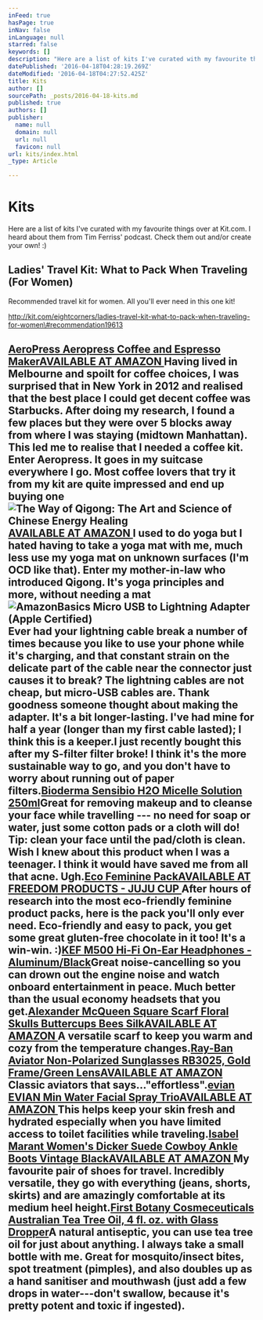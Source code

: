 ```yaml
---
inFeed: true
hasPage: true
inNav: false
inLanguage: null
starred: false
keywords: []
description: "Here are a list of kits I've curated with my favourite things over at Kit.com. I heard about them from Tim Ferriss' podcast. Check them out and/or create your own! :)"
datePublished: '2016-04-18T04:28:19.269Z'
dateModified: '2016-04-18T04:27:52.425Z'
title: Kits
author: []
sourcePath: _posts/2016-04-18-kits.md
published: true
authors: []
publisher:
  name: null
  domain: null
  url: null
  favicon: null
url: kits/index.html
_type: Article

---
```

# Kits

Here are a list of kits I've curated with my favourite things over at Kit.com. I heard about them from Tim Ferriss' podcast. Check them out and/or create your own! :)

## Ladies' Travel Kit: What to Pack When Traveling (For Women)

Recommended travel kit for women. All you'll ever need in this one kit!

http://kit.com/eightcorners/ladies-travel-kit-what-to-pack-when-traveling-for-women\#recommendation19613

## [AeroPress Aeropress Coffee and Espresso Maker][0][AVAILABLE AT AMAZON ][0]Having lived in Melbourne and spoilt for coffee choices, I was surprised that in New York in 2012 and realised that the best place I could get decent coffee was Starbucks. After doing my research, I found a few places but they were over 5 blocks away from where I was staying (midtown Manhattan). This led me to realise that I needed a coffee kit. Enter Aeropress. It goes in my suitcase everywhere I go. Most coffee lovers that try it from my kit are quite impressed and end up buying one![The Way of Qigong: The Art and Science of Chinese Energy Healing][1][AVAILABLE AT AMAZON ][1]I used to do yoga but I hated having to take a yoga mat with me, much less use my yoga mat on unknown surfaces (I'm OCD like that). Enter my mother-in-law who introduced Qigong. It's yoga principles and more, without needing a mat![AmazonBasics Micro USB to Lightning Adapter (Apple Certified)][2]Ever had your lightning cable break a number of times because you like to use your phone while it's charging, and that constant strain on the delicate part of the cable near the connector just causes it to break? The lightning cables are not cheap, but micro-USB cables are. Thank goodness someone thought about making the adapter. It's a bit longer-lasting. I've had mine for half a year (longer than my first cable lasted); I think this is a keeper.I just recently bought this after my S-filter filter broke! I think it's the more sustainable way to go, and you don't have to worry about running out of paper filters.[Bioderma Sensibio H2O Micelle Solution 250ml][3]Great for removing makeup and to cleanse your face while travelling --- no need for soap or water, just some cotton pads or a cloth will do! Tip: clean your face until the pad/cloth is clean. Wish I knew about this product when I was a teenager. I think it would have saved me from all that acne. Ugh.[Eco Feminine Pack][4][AVAILABLE AT FREEDOM PRODUCTS - JUJU CUP ][4]After hours of research into the most eco-friendly feminine product packs, here is the pack you'll only ever need. Eco-friendly and easy to pack, you get some great gluten-free chocolate in it too! It's a win-win. :)[KEF M500 Hi-Fi On-Ear Headphones - Aluminum/Black][5]Great noise-cancelling so you can drown out the engine noise and watch onboard entertainment in peace. Much better than the usual economy headsets that you get.[Alexander McQueen Square Scarf Floral Skulls Buttercups Bees Silk][6][AVAILABLE AT AMAZON ][6]A versatile scarf to keep you warm and cozy from the temperature changes.[Ray-Ban Aviator Non-Polarized Sunglasses RB3025, Gold Frame/Green Lens][7][AVAILABLE AT AMAZON ][7]Classic aviators that says..."effortless".[evian EVIAN Min Water Facial Spray Trio][8][AVAILABLE AT AMAZON ][8]This helps keep your skin fresh and hydrated especially when you have limited access to toilet facilities while traveling.[Isabel Marant Women's Dicker Suede Cowboy Ankle Boots Vintage Black][9][AVAILABLE AT AMAZON ][9]My favourite pair of shoes for travel. Incredibly versatile, they go with everything (jeans, shorts, skirts) and are amazingly comfortable at its medium heel height.[First Botany Cosmeceuticals Australian Tea Tree Oil, 4 fl. oz. with Glass Dropper][10]A natural antiseptic, you can use tea tree oil for just about anything. I always take a small bottle with me. Great for mosquito/insect bites, spot treatment (pimples), and also doubles up as a hand sanitiser and mouthwash (just add a few drops in water---don't swallow, because it's pretty potent and toxic if ingested).

[0]: http://www.amazon.com/gp/product/B0047BIWSK?tag=eighcorn-20
[1]: http://www.amazon.com/gp/product/0345421094?tag=eighcorn-20
[2]: http://www.amazon.com/gp/product/B00M4QANB4?tag=eighcorn-20
[3]: http://www.amazon.com/gp/product/B003PAXM0W?tag=eighcorn-20
[4]: http://www.juju.com.au/eco-period-pack/
[5]: http://www.amazon.com/gp/product/B00CYBOUO0?tag=eighcorn-20
[6]: http://www.amazon.com/gp/product/B01EBBVI4U?tag=eighcorn-20
[7]: http://www.amazon.com/gp/product/B00080FK2U?tag=eighcorn-20
[8]: http://www.amazon.com/gp/product/B002BPY5O4?tag=eighcorn-20
[9]: http://www.amazon.com/gp/product/B017CXV3UI?tag=eighcorn-20
[10]: http://www.amazon.com/gp/product/B00ZF80T0I?tag=eighcorn-20